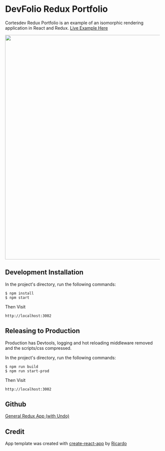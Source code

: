 # DevFolio Redux Portfolio


Cortesdev Redux Portfolio is an example of an isomorphic rendering application in React and Redux. [Live Example Here](http://www.ricardocortes.de/)

<img src="http://recordit.co/Qrq4Lz6A15" width="728" />
 
## Development Installation

In the project's directory, run the following commands:

```
$ npm install
$ npm start
```

Then Visit

```
http://localhost:3002
```

## Releasing to Production

Production has Devtools, logging and hot reloading middleware removed and the scripts/css compressed. 

In the project's directory, run the following commands:

```
$ npm run build
$ npm run start-prod
```

Then Visit

```
http://localhost:3002
```

## Github

[General Redux App (with Undo)](https://github.com/cortesdev/)

## Credit

App template was created with [create-react-app](https://github.com/facebookincubator/create-react-app/blob/master/README.md#getting-started) by [Ricardo](https://github.com/cortesdev)